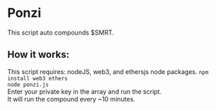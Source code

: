 # Ponzi
This script auto compounds $SMRT.

## How it works:
This script requires: nodeJS, web3, and ethersjs node packages.
```npm install web3 ethers```  
```node ponzi.js```  
Enter your private key in the array and run the script.  
It will run the compound every ~10 minutes.

